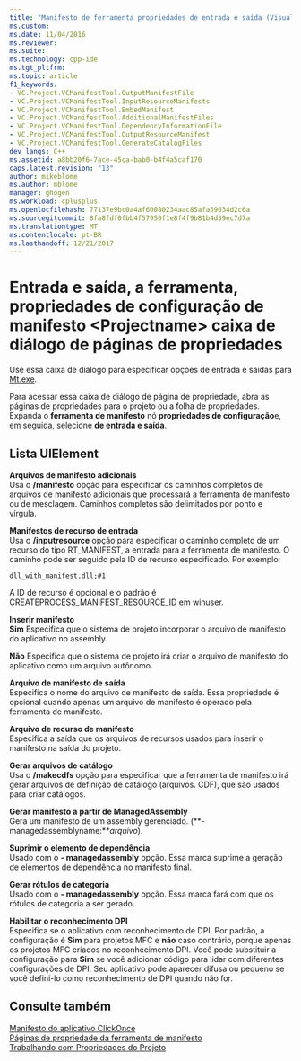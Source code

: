 ```yaml
---
title: "Manifesto de ferramenta propriedades de entrada e saída (Visual C++) | Microsoft Docs"
ms.custom: 
ms.date: 11/04/2016
ms.reviewer: 
ms.suite: 
ms.technology: cpp-ide
ms.tgt_pltfrm: 
ms.topic: article
f1_keywords:
- VC.Project.VCManifestTool.OutputManifestFile
- VC.Project.VCManifestTool.InputResourceManifests
- VC.Project.VCManifestTool.EmbedManifest
- VC.Project.VCManifestTool.AdditionalManifestFiles
- VC.Project.VCManifestTool.DependencyInformationFile
- VC.Project.VCManifestTool.OutputResourceManifest
- VC.Project.VCManifestTool.GenerateCatalogFiles
dev_langs: C++
ms.assetid: a8bb20f6-7ace-45ca-bab0-b4f4a5caf170
caps.latest.revision: "13"
author: mikeblome
ms.author: mblome
manager: ghogen
ms.workload: cplusplus
ms.openlocfilehash: 77137e9bc0a4af60080234aac85afa59034d2c6a
ms.sourcegitcommit: 8fa8fdf0fbb4f57950f1e8f4f9b81b4d39ec7d7a
ms.translationtype: MT
ms.contentlocale: pt-BR
ms.lasthandoff: 12/21/2017
---
```

# <a name="input-and-output-manifest-tool-configuration-properties-ltprojectnamegt-property-pages-dialog-box"></a>Entrada e saída, a ferramenta, propriedades de configuração de manifesto &lt;Projectname&gt; caixa de diálogo de páginas de propriedades
Use essa caixa de diálogo para especificar opções de entrada e saídas para [Mt.exe](http://msdn.microsoft.com/library/aa375649).  
  
 Para acessar essa caixa de diálogo de página de propriedade, abra as páginas de propriedades para o projeto ou a folha de propriedades. Expanda o **ferramenta de manifesto** nó **propriedades de configuração**e, em seguida, selecione **de entrada e saída**.  
  
## <a name="uielement-list"></a>Lista UIElement  
 **Arquivos de manifesto adicionais**  
 Usa o **/manifesto** opção para especificar os caminhos completos de arquivos de manifesto adicionais que processará a ferramenta de manifesto ou de mesclagem. Caminhos completos são delimitados por ponto e vírgula.  
  
 **Manifestos de recurso de entrada**  
 Usa o **/inputresource** opção para especificar o caminho completo de um recurso do tipo RT_MANIFEST, a entrada para a ferramenta de manifesto. O caminho pode ser seguido pela ID de recurso especificado. Por exemplo:  
  
 `dll_with_manifest.dll;#1`  
  
 A ID de recurso é opcional e o padrão é CREATEPROCESS_MANIFEST_RESOURCE_ID em winuser.  
  
 **Inserir manifesto**  
 **Sim** Especifica que o sistema de projeto incorporar o arquivo de manifesto do aplicativo no assembly.  
  
 **Não** Especifica que o sistema de projeto irá criar o arquivo de manifesto do aplicativo como um arquivo autônomo.  
  
 **Arquivo de manifesto de saída**  
 Especifica o nome do arquivo de manifesto de saída. Essa propriedade é opcional quando apenas um arquivo de manifesto é operado pela ferramenta de manifesto.  
  
 **Arquivo de recurso de manifesto**  
 Especifica a saída que os arquivos de recursos usados para inserir o manifesto na saída do projeto.  
  
 **Gerar arquivos de catálogo**  
 Usa o **/makecdfs** opção para especificar que a ferramenta de manifesto irá gerar arquivos de definição de catálogo (arquivos. CDF), que são usados para criar catálogos.  
  
 **Gerar manifesto a partir de ManagedAssembly**  
 Gera um manifesto de um assembly gerenciado. (**- managedassemblyname:***arquivo*).  
  
 **Suprimir o elemento de dependência**  
 Usado com o **- managedassembly** opção. Essa marca suprime a geração de elementos de dependência no manifesto final.  
  
 **Gerar rótulos de categoria**  
 Usado com o **- managedassembly** opção. Essa marca fará com que os rótulos de categoria a ser gerado.  
  
 **Habilitar o reconhecimento DPI**  
 Especifica se o aplicativo com reconhecimento de DPI. Por padrão, a configuração é **Sim** para projetos MFC e **não** caso contrário, porque apenas os projetos MFC criados no reconhecimento DPI. Você pode substituir a configuração para **Sim** se você adicionar código para lidar com diferentes configurações de DPI. Seu aplicativo pode aparecer difusa ou pequeno se você defini-lo como reconhecimento de DPI quando não for.  
  
## <a name="see-also"></a>Consulte também  
 [Manifesto do aplicativo ClickOnce](/visualstudio/deployment/clickonce-application-manifest)   
 [Páginas de propriedade da ferramenta de manifesto](../ide/manifest-tool-property-pages.md)   
 [Trabalhando com Propriedades do Projeto](../ide/working-with-project-properties.md)   